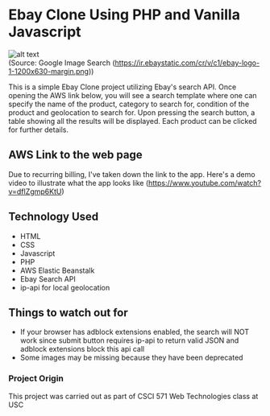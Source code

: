 # Ebay Clone Using PHP and Vanilla Javascript
![alt text](https://ir.ebaystatic.com/cr/v/c1/ebay-logo-1-1200x630-margin.png)  
(Source: Google Image Search (https://ir.ebaystatic.com/cr/v/c1/ebay-logo-1-1200x630-margin.png))

This is a simple Ebay Clone project utilizing Ebay's search API. Once opening the AWS link below, you will see a search template where one can specify the name of the product, category to search for, condition of the product and geolocation to search for. Upon pressing the search button, a table showing all the results will be displayed. Each product can be clicked for further details.

## AWS Link to the web page
Due to recurring billing, I've taken down the link to the app. Here's a demo video to illustrate what the app looks like
(https://www.youtube.com/watch?v=dfIZgmp6KtU)

## Technology Used
* HTML
* CSS
* Javascript
* PHP
* AWS Elastic Beanstalk
* Ebay Search API
* ip-api for local geolocation

## Things to watch out for
* If your browser has adblock extensions enabled, the search will NOT work since submit button requires ip-api to return valid JSON and adblock extensions block this api call
* Some images may be missing because they have been deprecated

### Project Origin
This project was carried out as part of CSCI 571 Web Technologies class at USC
